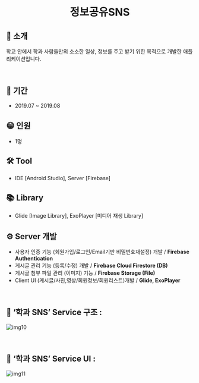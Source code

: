 <h1 align="center">
  정보공유SNS
</h1>


## 👋 소개
학교 안에서 학과 사람들만의 소소한 일상, 정보를 주고 받기 위한 목적으로 개발한 애플리케이션입니다.


<br>


## 📅 기간
- 2019.07 ~ 2019.08

## 😁 인원
- 1명

## 🛠 Tool
- IDE [Android Studio], Server [Firebase]

## 📚 Library
- Glide [Image Library], ExoPlayer [미디어 재생 Library]

## ⚙️ Server 개발 
-	사용자 인증 기능 (회원가입/로그인/Email기반 비밀번호재설정) 개발 / <b>Firebase Authentication</b>
-	게시글 관리 기능 (등록/수정) 개발 / <b>Firebase Cloud Firestore (DB)</b>
-	게시글 첨부 파일 관리 (이미지) 기능 / <b>Firebase Storage (File)</b>
-	Client UI (게시글/사진,영상/회원정보/회원리스트)개발 / <b>Glide, ExoPlayer</b>


<br>

## 👀 ‘학과 SNS’ Service 구조 :
![img10](https://user-images.githubusercontent.com/39355400/161201685-0b479319-143a-465d-832b-2308ab1dd816.PNG)



<br>

## 👀 ‘학과 SNS’ Service UI : 
![img11](https://user-images.githubusercontent.com/39355400/161201689-72449f14-1eff-47ff-b0f5-6f3f9fdd6e15.PNG)

